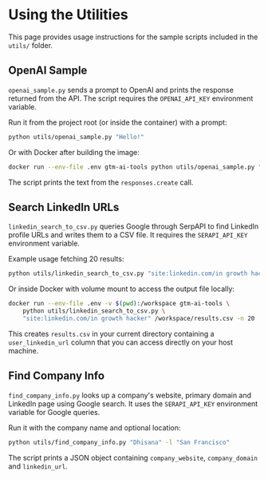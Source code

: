 # Using the Utilities

This page provides usage instructions for the sample scripts included in the `utils/` folder.

## OpenAI Sample

`openai_sample.py` sends a prompt to OpenAI and prints the response returned from the API. The script requires the `OPENAI_API_KEY` environment variable.

Run it from the project root (or inside the container) with a prompt:

```bash
python utils/openai_sample.py "Hello!"
```

Or with Docker after building the image:

```bash
docker run --env-file .env gtm-ai-tools python utils/openai_sample.py "Hello!"
```

The script prints the text from the `responses.create` call.

## Search LinkedIn URLs

`linkedin_search_to_csv.py` queries Google through SerpAPI to find LinkedIn profile URLs and writes them to a CSV file. It requires the `SERAPI_API_KEY` environment variable.

Example usage fetching 20 results:

```bash
python utils/linkedin_search_to_csv.py "site:linkedin.com/in growth hacker" results.csv -n 20
```

Or inside Docker with volume mount to access the output file locally:

```bash
docker run --env-file .env -v $(pwd):/workspace gtm-ai-tools \
    python utils/linkedin_search_to_csv.py \
    "site:linkedin.com/in growth hacker" /workspace/results.csv -n 20
```

This creates `results.csv` in your current directory containing a `user_linkedin_url` column that you can access directly on your host machine.
## Find Company Info

`find_company_info.py` looks up a company's website, primary domain and LinkedIn page using Google search. It uses the `SERAPI_API_KEY` environment variable for Google queries.

Run it with the company name and optional location:

```bash
python utils/find_company_info.py "Dhisana" -l "San Francisco"
```

The script prints a JSON object containing `company_website`, `company_domain` and `linkedin_url`.

